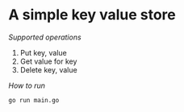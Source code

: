 # A simple key value store


*Supported operations*
1. Put key, value
2. Get value for key
3. Delete key, value

*How to run*
```
go run main.go
```
